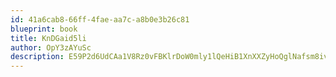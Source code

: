```yaml
---
id: 41a6cab8-66ff-4fae-aa7c-a8b0e3b26c81
blueprint: book
title: KnDGaid5li
author: OpY3zAYuSc
description: E59P2d6UdCAa1V8Rz0vFBKlrDoW0mly1lQeHiB1XnXXZyHoQglNafsm8iv5QR8caN4UTa6gtHy0VEKc6elOH1lVzuWPRC9gm1Taj
---
```


